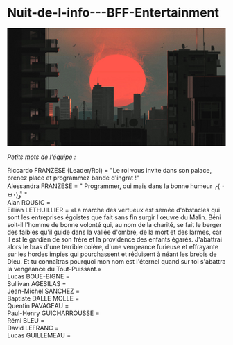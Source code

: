 # Nuit-de-l-info---BFF-Entertainment

![alt text](https://github.com/MoonRhay/Nuit-de-l-info---BFF-Entertainment/blob/master/NDI.jpg?raw=true)

<i>Petits mots de l'équipe :</i></br>

Riccardo FRANZESE (Leader/Roi) = "Le roi vous invite dans son palace, prenez place et programmez bande d'ingrat !"</br>
Alessandra FRANZESE = " Programmer, oui mais dans la bonne humeur ╭( ･ㅂ･)و ̑̑  " </br>
Alan ROUSIC = </br>
Eillian LETHUILLIER = «La marche des vertueux est semée d'obstacles qui sont les entreprises égoïstes que fait sans fin surgir l'œuvre du Malin. Béni soit-il l'homme de bonne volonté qui, au nom de la charité, se fait le berger des faibles qu'il guide dans la vallée d'ombre, de la mort et des larmes, car il est le gardien de son frère et la providence des enfants égarés. J'abattrai alors le bras d'une terrible colère, d'une vengeance furieuse et effrayante sur les hordes impies qui pourchassent et réduisent à néant les brebis de Dieu. Et tu connaîtras pourquoi mon nom est l'éternel quand sur toi s'abattra la vengeance du Tout-Puissant.» </br>
Lucas BOUE-BIGNE =</br>
Sullivan AGESILAS = </br>
Jean-Michel SANCHEZ = </br>
Baptiste DALLE MOLLE =</br>
Quentin PAVAGEAU =</br>
Paul-Henry GUICHARROUSSE =</br>
Rémi BLEU =</br>
David LEFRANC =</br>
Lucas GUILLEMEAU = 
